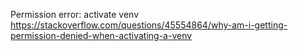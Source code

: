 Permission error: activate venv
https://stackoverflow.com/questions/45554864/why-am-i-getting-permission-denied-when-activating-a-venv
